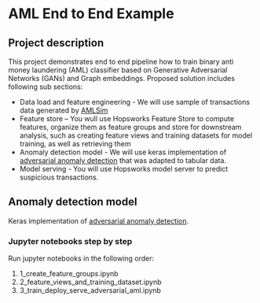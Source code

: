 # AML End to End Example

## Project description
This project demonstrates end to end pipeline how to train binary anti money laundering (AML) classifier based on 
Generative Adversarial Networks (GANs) and Graph embeddings. Proposed solution includes following sub sections:  

* Data load and feature engineering - We will use sample of transactions data generated by [AMLSim](https://github.com/IBM/AMLSim) 
* Feature store – You wull use Hopsworks Feature Store to compute features, organize them as feature groups and store for 
downstream analysis, such as creating feature views and training datasets for model training, as well as retrieving them      
* Anomaly detection model - We will use keras implementation of [adversarial anomaly detection](https://arxiv.org/pdf/1905.11034.pdf) that was adapted to tabular data.
* Model serving - You will use Hopsworks model server to predict suspicious transactions. 

## Anomaly detection model
Keras implementation of [adversarial anomaly detection](https://arxiv.org/pdf/1905.11034.pdf).

### Jupyter notebooks step by step   
Run jupyter notebooks in the following order:
1) 1_create_feature_groups.ipynb 
2) 2_feature_views_and_training_dataset.ipynb
3) 3_train_deploy_serve_adversarial_aml.ipynb